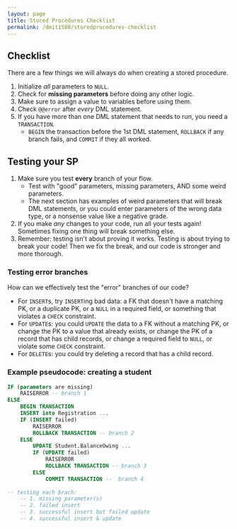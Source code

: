 ```yaml
---
layout: page
title: Stored Procedures Checklist
permalink: /dmit1508/storedprocedures-checklist
---
```


## Checklist
There are a few things we will always do when creating a stored procedure.

1. Initialize *all* parameters to `NULL`.
1. Check for **missing parameters** before doing any other logic.
1. Make sure to assign a value to variables before using them.
1. Check `@@error` after *every* DML statement.
1. If you have more than one DML statement that needs to run, you need a `TRANSACTION`. 
    + `BEGIN` the transaction before the 1st DML statement, `ROLLBACK` if any branch fails, and `COMMIT` if they all worked.


## Testing your SP
1.  Make sure you test **every** branch of your flow.
    +  Test with "good" parameters, missing parameters, AND some weird parameters.
    + The next section has examples of weird parameters that will break DML statements, or you could enter parameters of the wrong data type, or a nonsense value like a negative grade.
1. If you make *any* changes to your code, run all your tests again! Sometimes fixing one thing will break something else.
1.  Remember: testing isn't about proving it works. Testing is about trying to break your code! Then we fix the break, and our code is stronger and more thorough.

### Testing error branches
How can we effectively test the "error" branches of our code?
+ For `INSERT`s, try `INSERT`ing bad data: a FK that doesn't have a matching PK, or a duplicate PK, or a `NULL` in a required field, or something that violates a `CHECK` constraint.
+ For `UPDATE`s: you could `UPDATE` the data to a FK without a matching PK, or change the PK to a value that already exists, or change the PK of a record that has child records, or change a required field to `NULL`, or violate some `CHECK` constraint.
+ For `DELETE`s: you could try deleting a record that has a child record.


### Example pseudocode: creating a student 
```sql
IF (parameters are missing)
	RAISERROR -- branch 1
ELSE
	BEGIN TRANSACTION 
	INSERT into Registration ...
	IF (INSERT failed)
		RAISERROR
		ROLLBACK TRANSACTION -- branch 2
	ELSE
		UPDATE Student.BalanceOwing ...
		IF (UPDATE failed)
		    RAISERROR
		    ROLLBACK TRANSACTION -- branch 3
		ELSE
		    COMMIT TRANSACTION --  branch 4
		
-- testing each brach: 
	-- 1. missing parameter(s)
	-- 2. failed insert
	-- 3. successful insert but failed update
	-- 4. successful insert & update
```	

